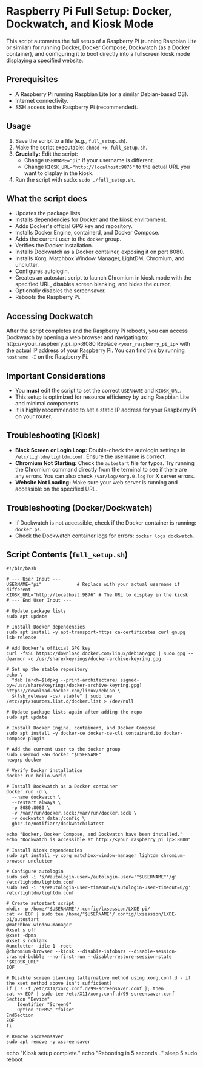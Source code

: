 # Raspberry Pi Full Setup: Docker, Dockwatch, and Kiosk Mode

This script automates the full setup of a Raspberry Pi (running Raspbian Lite or similar) for running Docker, Docker Compose, Dockwatch (as a Docker container), and configuring it to boot directly into a fullscreen kiosk mode displaying a specified website.

## Prerequisites

*   A Raspberry Pi running Raspbian Lite (or a similar Debian-based OS).
*   Internet connectivity.
*   SSH access to the Raspberry Pi (recommended).

## Usage

1.  Save the script to a file (e.g., `full_setup.sh`).
2.  Make the script executable: `chmod +x full_setup.sh`.
3.  **Crucially:** Edit the script:
    *   Change `USERNAME="pi"` if your username is different.
    *   Change `KIOSK_URL="http://localhost:9876"` to the actual URL you want to display in the kiosk.
4.  Run the script with sudo: `sudo ./full_setup.sh`.

## What the script does

*   Updates the package lists.
*   Installs dependencies for Docker and the kiosk environment.
*   Adds Docker's official GPG key and repository.
*   Installs Docker Engine, containerd, and Docker Compose.
*   Adds the current user to the `docker` group.
*   Verifies the Docker installation.
*   Installs Dockwatch as a Docker container, exposing it on port 8080.
*   Installs Xorg, Matchbox Window Manager, LightDM, Chromium, and unclutter.
*   Configures autologin.
*   Creates an autostart script to launch Chromium in kiosk mode with the specified URL, disables screen blanking, and hides the cursor.
*   Optionally disables the screensaver.
*   Reboots the Raspberry Pi.

## Accessing Dockwatch

After the script completes and the Raspberry Pi reboots, you can access Dockwatch by opening a web browser and navigating to: http://<your_raspberry_pi_ip>:8080
Replace `<your_raspberry_pi_ip>` with the actual IP address of your Raspberry Pi. You can find this by running `hostname -I` on the Raspberry Pi.

## Important Considerations

*   You **must** edit the script to set the correct `USERNAME` and `KIOSK_URL`.
*   This setup is optimized for resource efficiency by using Raspbian Lite and minimal components.
*   It is highly recommended to set a static IP address for your Raspberry Pi on your router.

## Troubleshooting (Kiosk)

*   **Black Screen or Login Loop:** Double-check the autologin settings in `/etc/lightdm/lightdm.conf`. Ensure the username is correct.
*   **Chromium Not Starting:** Check the `autostart` file for typos. Try running the Chromium command directly from the terminal to see if there are any errors. You can also check `/var/log/Xorg.0.log` for X server errors.
*   **Website Not Loading:** Make sure your web server is running and accessible on the specified URL.

## Troubleshooting (Docker/Dockwatch)

*   If Dockwatch is not accessible, check if the Docker container is running: `docker ps`.
*   Check the Dockwatch container logs for errors: `docker logs dockwatch`.

## Script Contents (`full_setup.sh`)
```
#!/bin/bash

# --- User Input ---
USERNAME="pi"             # Replace with your actual username if different
KIOSK_URL="http://localhost:9876" # The URL to display in the kiosk
# --- End User Input ---

# Update package lists
sudo apt update

# Install Docker dependencies
sudo apt install -y apt-transport-https ca-certificates curl gnupg lsb-release

# Add Docker's official GPG key
curl -fsSL https://download.docker.com/linux/debian/gpg | sudo gpg --dearmor -o /usr/share/keyrings/docker-archive-keyring.gpg

# Set up the stable repository
echo \
  "deb [arch=$(dpkg --print-architecture) signed-by=/usr/share/keyrings/docker-archive-keyring.gpg] https://download.docker.com/linux/debian \
  $(lsb_release -cs) stable" | sudo tee /etc/apt/sources.list.d/docker.list > /dev/null

# Update package lists again after adding the repo
sudo apt update

# Install Docker Engine, containerd, and Docker Compose
sudo apt install -y docker-ce docker-ce-cli containerd.io docker-compose-plugin

# Add the current user to the docker group
sudo usermod -aG docker "$USERNAME"
newgrp docker

# Verify Docker installation
docker run hello-world

# Install Dockwatch as a Docker container
docker run -d \
  --name dockwatch \
  --restart always \
  -p 8080:8080 \
  -v /var/run/docker.sock:/var/run/docker.sock \
  -v dockwatch_data:/config \
  ghcr.io/notifiarr/dockwatch:latest

echo "Docker, Docker Compose, and Dockwatch have been installed."
echo "Dockwatch is accessible at http://<your_raspberry_pi_ip>:8080"

# Install Kiosk dependencies
sudo apt install -y xorg matchbox-window-manager lightdm chromium-browser unclutter

# Configure autologin
sudo sed -i 's/#autologin-user=/autologin-user='"$USERNAME"'/g' /etc/lightdm/lightdm.conf
sudo sed -i 's/#autologin-user-timeout=0/autologin-user-timeout=0/g' /etc/lightdm/lightdm.conf

# Create autostart script
mkdir -p /home/"$USERNAME"/.config/lxsession/LXDE-pi/
cat << EOF | sudo tee /home/"$USERNAME"/.config/lxsession/LXDE-pi/autostart
@matchbox-window-manager
@xset s off
@xset -dpms
@xset s noblank
@unclutter -idle 1 -root
@chromium-browser --kiosk --disable-infobars --disable-session-crashed-bubble --no-first-run --disable-restore-session-state "$KIOSK_URL"
EOF

# Disable screen blanking (alternative method using xorg.conf.d - if the xset method above isn't sufficient)
if [ ! -f /etc/X11/xorg.conf.d/99-screensaver.conf ]; then
cat << EOF | sudo tee /etc/X11/xorg.conf.d/99-screensaver.conf
Section "Device"
    Identifier "Screen0"
    Option "DPMS" "false"
EndSection
EOF
fi

# Remove xscreensaver
sudo apt remove -y xscreensaver
```
echo "Kiosk setup complete."
echo "Rebooting in 5 seconds..."
sleep 5
sudo reboot
